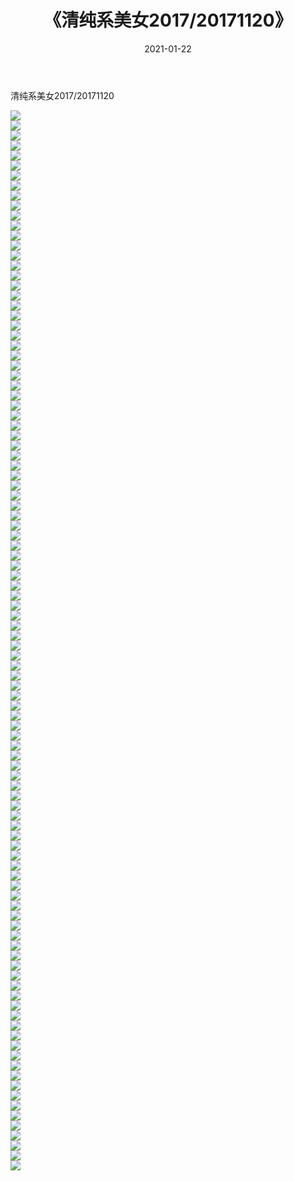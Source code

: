 ﻿---
layout: post
title:  《清纯系美女2017/20171120》
date:   2021-01-22
img: http://pic.660000.xyz/1:/清纯系美女/2017/20171120/000.jpg
categories: [美女, 清纯, 唯美]
---

清纯系美女2017/20171120

 ![](http://pic.660000.xyz/1:/清纯系美女/2017/20171120/001.jpg) <br>![](http://pic.660000.xyz/1:/清纯系美女/2017/20171120/002.jpg) <br>![](http://pic.660000.xyz/1:/清纯系美女/2017/20171120/003.jpg) <br>![](http://pic.660000.xyz/1:/清纯系美女/2017/20171120/004.jpg) <br>![](http://pic.660000.xyz/1:/清纯系美女/2017/20171120/005.jpg) <br>![](http://pic.660000.xyz/1:/清纯系美女/2017/20171120/006.jpg) <br>![](http://pic.660000.xyz/1:/清纯系美女/2017/20171120/007.jpg) <br>![](http://pic.660000.xyz/1:/清纯系美女/2017/20171120/008.jpg) <br>![](http://pic.660000.xyz/1:/清纯系美女/2017/20171120/009.jpg) <br>![](http://pic.660000.xyz/1:/清纯系美女/2017/20171120/010.jpg) <br>![](http://pic.660000.xyz/1:/清纯系美女/2017/20171120/011.jpg) <br>![](http://pic.660000.xyz/1:/清纯系美女/2017/20171120/012.jpg) <br>![](http://pic.660000.xyz/1:/清纯系美女/2017/20171120/013.jpg) <br>![](http://pic.660000.xyz/1:/清纯系美女/2017/20171120/014.jpg) <br>![](http://pic.660000.xyz/1:/清纯系美女/2017/20171120/015.jpg) <br>![](http://pic.660000.xyz/1:/清纯系美女/2017/20171120/016.jpg) <br>![](http://pic.660000.xyz/1:/清纯系美女/2017/20171120/017.jpg) <br>![](http://pic.660000.xyz/1:/清纯系美女/2017/20171120/018.jpg) <br>![](http://pic.660000.xyz/1:/清纯系美女/2017/20171120/019.jpg) <br>![](http://pic.660000.xyz/1:/清纯系美女/2017/20171120/020.jpg) <br>![](http://pic.660000.xyz/1:/清纯系美女/2017/20171120/021.jpg) <br>![](http://pic.660000.xyz/1:/清纯系美女/2017/20171120/022.jpg) <br>![](http://pic.660000.xyz/1:/清纯系美女/2017/20171120/023.jpg) <br>![](http://pic.660000.xyz/1:/清纯系美女/2017/20171120/024.jpg) <br>![](http://pic.660000.xyz/1:/清纯系美女/2017/20171120/025.jpg) <br>![](http://pic.660000.xyz/1:/清纯系美女/2017/20171120/026.jpg) <br>![](http://pic.660000.xyz/1:/清纯系美女/2017/20171120/027.jpg) <br>![](http://pic.660000.xyz/1:/清纯系美女/2017/20171120/028.jpg) <br>![](http://pic.660000.xyz/1:/清纯系美女/2017/20171120/029.jpg) <br>![](http://pic.660000.xyz/1:/清纯系美女/2017/20171120/030.jpg) <br>![](http://pic.660000.xyz/1:/清纯系美女/2017/20171120/031.jpg) <br>![](http://pic.660000.xyz/1:/清纯系美女/2017/20171120/032.jpg) <br>![](http://pic.660000.xyz/1:/清纯系美女/2017/20171120/033.jpg) <br>![](http://pic.660000.xyz/1:/清纯系美女/2017/20171120/034.jpg) <br>![](http://pic.660000.xyz/1:/清纯系美女/2017/20171120/035.jpg) <br>![](http://pic.660000.xyz/1:/清纯系美女/2017/20171120/036.jpg) <br>![](http://pic.660000.xyz/1:/清纯系美女/2017/20171120/037.jpg) <br>![](http://pic.660000.xyz/1:/清纯系美女/2017/20171120/038.jpg) <br>![](http://pic.660000.xyz/1:/清纯系美女/2017/20171120/039.jpg) <br>![](http://pic.660000.xyz/1:/清纯系美女/2017/20171120/040.jpg) <br>![](http://pic.660000.xyz/1:/清纯系美女/2017/20171120/041.jpg) <br>![](http://pic.660000.xyz/1:/清纯系美女/2017/20171120/042.jpg) <br>![](http://pic.660000.xyz/1:/清纯系美女/2017/20171120/043.jpg) <br>![](http://pic.660000.xyz/1:/清纯系美女/2017/20171120/044.jpg) <br>![](http://pic.660000.xyz/1:/清纯系美女/2017/20171120/045.jpg) <br>![](http://pic.660000.xyz/1:/清纯系美女/2017/20171120/046.jpg) <br>![](http://pic.660000.xyz/1:/清纯系美女/2017/20171120/047.jpg) <br>![](http://pic.660000.xyz/1:/清纯系美女/2017/20171120/048.jpg) <br>![](http://pic.660000.xyz/1:/清纯系美女/2017/20171120/049.jpg) <br>![](http://pic.660000.xyz/1:/清纯系美女/2017/20171120/050.jpg) <br>![](http://pic.660000.xyz/1:/清纯系美女/2017/20171120/051.jpg) <br>![](http://pic.660000.xyz/1:/清纯系美女/2017/20171120/052.jpg) <br>![](http://pic.660000.xyz/1:/清纯系美女/2017/20171120/053.jpg) <br>![](http://pic.660000.xyz/1:/清纯系美女/2017/20171120/054.jpg) <br>![](http://pic.660000.xyz/1:/清纯系美女/2017/20171120/055.jpg) <br>![](http://pic.660000.xyz/1:/清纯系美女/2017/20171120/056.jpg) <br>![](http://pic.660000.xyz/1:/清纯系美女/2017/20171120/057.jpg) <br>![](http://pic.660000.xyz/1:/清纯系美女/2017/20171120/058.jpg) <br>![](http://pic.660000.xyz/1:/清纯系美女/2017/20171120/059.jpg) <br>![](http://pic.660000.xyz/1:/清纯系美女/2017/20171120/060.jpg) <br>![](http://pic.660000.xyz/1:/清纯系美女/2017/20171120/061.jpg) <br>![](http://pic.660000.xyz/1:/清纯系美女/2017/20171120/062.jpg) <br>![](http://pic.660000.xyz/1:/清纯系美女/2017/20171120/063.jpg) <br>![](http://pic.660000.xyz/1:/清纯系美女/2017/20171120/064.jpg) <br>![](http://pic.660000.xyz/1:/清纯系美女/2017/20171120/065.jpg) <br>![](http://pic.660000.xyz/1:/清纯系美女/2017/20171120/066.jpg) <br>![](http://pic.660000.xyz/1:/清纯系美女/2017/20171120/067.jpg) <br>![](http://pic.660000.xyz/1:/清纯系美女/2017/20171120/068.jpg) <br>![](http://pic.660000.xyz/1:/清纯系美女/2017/20171120/069.jpg) <br>![](http://pic.660000.xyz/1:/清纯系美女/2017/20171120/070.jpg) <br>![](http://pic.660000.xyz/1:/清纯系美女/2017/20171120/071.jpg) <br>![](http://pic.660000.xyz/1:/清纯系美女/2017/20171120/072.jpg) <br>![](http://pic.660000.xyz/1:/清纯系美女/2017/20171120/073.jpg) <br>![](http://pic.660000.xyz/1:/清纯系美女/2017/20171120/074.jpg) <br>![](http://pic.660000.xyz/1:/清纯系美女/2017/20171120/075.jpg) <br>![](http://pic.660000.xyz/1:/清纯系美女/2017/20171120/076.jpg) <br>![](http://pic.660000.xyz/1:/清纯系美女/2017/20171120/077.jpg) <br>![](http://pic.660000.xyz/1:/清纯系美女/2017/20171120/078.jpg) <br>![](http://pic.660000.xyz/1:/清纯系美女/2017/20171120/079.jpg) <br>![](http://pic.660000.xyz/1:/清纯系美女/2017/20171120/080.jpg) <br>![](http://pic.660000.xyz/1:/清纯系美女/2017/20171120/081.jpg) <br>![](http://pic.660000.xyz/1:/清纯系美女/2017/20171120/082.jpg) <br>![](http://pic.660000.xyz/1:/清纯系美女/2017/20171120/083.jpg) <br>![](http://pic.660000.xyz/1:/清纯系美女/2017/20171120/084.jpg) <br>![](http://pic.660000.xyz/1:/清纯系美女/2017/20171120/085.jpg) <br>![](http://pic.660000.xyz/1:/清纯系美女/2017/20171120/086.jpg) <br>![](http://pic.660000.xyz/1:/清纯系美女/2017/20171120/087.jpg) <br>![](http://pic.660000.xyz/1:/清纯系美女/2017/20171120/088.jpg) <br>![](http://pic.660000.xyz/1:/清纯系美女/2017/20171120/089.jpg) <br>![](http://pic.660000.xyz/1:/清纯系美女/2017/20171120/090.jpg) <br>![](http://pic.660000.xyz/1:/清纯系美女/2017/20171120/091.jpg) <br>![](http://pic.660000.xyz/1:/清纯系美女/2017/20171120/092.jpg) <br>![](http://pic.660000.xyz/1:/清纯系美女/2017/20171120/093.jpg) <br>![](http://pic.660000.xyz/1:/清纯系美女/2017/20171120/094.jpg) <br>![](http://pic.660000.xyz/1:/清纯系美女/2017/20171120/095.jpg) <br>![](http://pic.660000.xyz/1:/清纯系美女/2017/20171120/096.jpg) <br>![](http://pic.660000.xyz/1:/清纯系美女/2017/20171120/097.jpg) <br>![](http://pic.660000.xyz/1:/清纯系美女/2017/20171120/098.jpg) <br>![](http://pic.660000.xyz/1:/清纯系美女/2017/20171120/099.jpg) <br>![](http://pic.660000.xyz/1:/清纯系美女/2017/20171120/100.jpg) <br>![](http://pic.660000.xyz/1:/清纯系美女/2017/20171120/101.jpg) <br>![](http://pic.660000.xyz/1:/清纯系美女/2017/20171120/102.jpg) <br>![](http://pic.660000.xyz/1:/清纯系美女/2017/20171120/103.jpg) <br>![](http://pic.660000.xyz/1:/清纯系美女/2017/20171120/104.jpg) <br>![](http://pic.660000.xyz/1:/清纯系美女/2017/20171120/105.jpg) <br>![](http://pic.660000.xyz/1:/清纯系美女/2017/20171120/106.jpg) <br>